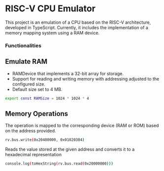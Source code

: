 # RISC-V CPU Emulator

This project is an emulation of a CPU based on the RISC-V architecture, developed in TypeScript. Currently, it includes the implementation of a memory mapping system using a RAM device.

### Functionalities 

## Emulate RAM
- RAMDevice that implements a 32-bit array for storage.
- Support for reading and writing memory with addressing adjusted to the configured size.
- Default size set to 4 MB.
```bash
export const RAMSize = 1024 * 1024 * 4
```

## Memory Operations
The operation is mapped to the corresponding device (RAM or ROM) based on the address provided.
```bash
rv.bus.write(0x20400000, 0x01020304)
```
Reads the value stored at the given address and converts it to a hexadecimal representation
```bash
console.log(toHexString(rv.bus.read(0x20000000)))
```
 
